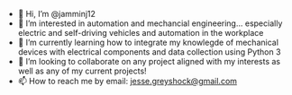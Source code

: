 - 👋 Hi, I’m @jamminj12
- 👀 I’m interested in automation and mechancial engineering... especially electric and self-driving vehicles and automation in the workplace 
- 🌱 I’m currently learning how to integrate my knowlegde of mechanical devices with electrical components and data collection using Python 3 
- 💞️ I’m looking to collaborate on any project aligned with my interests as well as any of my current projects!
- 📫 How to reach me by email: jesse.greyshock@gmail.com

<!---
jamminj12/jamminj12 is a ✨ special ✨ repository because its `README.md` (this file) appears on your GitHub profile.
You can click the Preview link to take a look at your changes.
--->

